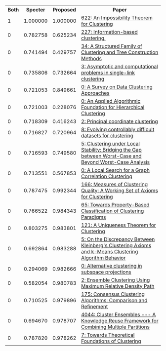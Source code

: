 <html><table><tr>
<th>Both</th>
<th>Specter</th>
<th>Proposed</th>
<th>Paper</th>
</tr>
<tr>
<td>1</td>
<td>1.000000</td>
<td>1.000000</td>
<td><a href="https://www.semanticscholar.org/paper/8061fc1eda55e82748ef4aa6a71bb9635d50b7c9">622: An Impossibility Theorem for Clustering</a></td>
</tr>
<tr>
<td>0</td>
<td>0.782758</td>
<td>0.625234</td>
<td><a href="https://www.semanticscholar.org/paper/029f9d77ad368db1263d06d8d602df4d2ef3ddbc">227: Information-based clustering.</a></td>
</tr>
<tr>
<td>0</td>
<td>0.741494</td>
<td>0.429757</td>
<td><a href="https://www.semanticscholar.org/paper/16d97b7171ec1fe77396128be84966a3f8f9072f">34: A Structured Family of Clustering and Tree Construction Methods</a></td>
</tr>
<tr>
<td>0</td>
<td>0.735806</td>
<td>0.732664</td>
<td><a href="https://www.semanticscholar.org/paper/3050c01f941b413171788fce883d2657fd4d6dc6">3: Asymptotic and computational problems in single-link clustering</a></td>
</tr>
<tr>
<td>0</td>
<td>0.721053</td>
<td>0.849661</td>
<td><a href="https://www.semanticscholar.org/paper/b6fbb96895634450b35362e7d1f8a1c9382ad6ef">0: A Survey on Data Clustering Approaches</a></td>
</tr>
<tr>
<td>0</td>
<td>0.721003</td>
<td>0.228076</td>
<td><a href="https://www.semanticscholar.org/paper/63b135ed1a8bfd13e3e4296e46d26a784ecb9d20">0: An Applied Algorithmic Foundation for Hierarchical Clustering</a></td>
</tr>
<tr>
<td>0</td>
<td>0.718309</td>
<td>0.416243</td>
<td><a href="https://www.semanticscholar.org/paper/a109b4f83b5ff4c8a24227034e327a4607093c31">2: Principal coordinate clustering</a></td>
</tr>
<tr>
<td>0</td>
<td>0.716827</td>
<td>0.720964</td>
<td><a href="https://www.semanticscholar.org/paper/8be9c1576f99b7dec8f2b07965800a8e2a9a395f">8: Evolving controllably difficult datasets for clustering</a></td>
</tr>
<tr>
<td>0</td>
<td>0.716593</td>
<td>0.749580</td>
<td><a href="https://www.semanticscholar.org/paper/e3b362712e8e10740fcdc39fa26a911f49538171">5: Clustering under Local Stability: Bridging the Gap between Worst-Case and Beyond Worst-Case Analysis</a></td>
</tr>
<tr>
<td>0</td>
<td>0.713551</td>
<td>0.567853</td>
<td><a href="https://www.semanticscholar.org/paper/9e37eed1a8f6110d9ca245c582df0f86b163432a">0: A Local Search for a Graph Correlation Clustering</a></td>
</tr>
<tr>
<td>0</td>
<td>0.787475</td>
<td>0.992344</td>
<td><a href="https://www.semanticscholar.org/paper/bf1beaece6626242815f545355b8fb15d4e47e3d">166: Measures of Clustering Quality: A Working Set of Axioms for Clustering</a></td>
</tr>
<tr>
<td>0</td>
<td>0.766522</td>
<td>0.984343</td>
<td><a href="https://www.semanticscholar.org/paper/94f5e9cc936ab6fc468abe6cdf25bd51af60f852">65: Towards Property-Based Classification of Clustering Paradigms</a></td>
</tr>
<tr>
<td>0</td>
<td>0.803275</td>
<td>0.983801</td>
<td><a href="https://www.semanticscholar.org/paper/a0ce1be9fa956b62596f55dc08d7c19d119c9cdd">121: A Uniqueness Theorem for Clustering</a></td>
</tr>
<tr>
<td>0</td>
<td>0.692864</td>
<td>0.983288</td>
<td><a href="https://www.semanticscholar.org/paper/da22240f34391566044a1a9d15b8d9771241bfc4">5: On the Discrepancy Between Kleinberg's Clustering Axioms and k-Means Clustering Algorithm Behavior</a></td>
</tr>
<tr>
<td>0</td>
<td>0.294069</td>
<td>0.982666</td>
<td><a href="https://www.semanticscholar.org/paper/2c7792e54cab79149eee359fc7771402e5d93852">0: Alternative clustering in subspace projections</a></td>
</tr>
<tr>
<td>0</td>
<td>0.582054</td>
<td>0.980783</td>
<td><a href="https://www.semanticscholar.org/paper/f88947fd3c65e809d54b360dd36f15c206cdb99a">2: Ensemble Clustering Using Maximum Relative Density Path</a></td>
</tr>
<tr>
<td>0</td>
<td>0.710525</td>
<td>0.979896</td>
<td><a href="https://www.semanticscholar.org/paper/ca2945d25fb7cd5b821dac3e5dd498d55b8bc907">175: Consensus Clustering Algorithms: Comparison and Refinement</a></td>
</tr>
<tr>
<td>0</td>
<td>0.694670</td>
<td>0.978707</td>
<td><a href="https://www.semanticscholar.org/paper/b8c282f76923d89e00dcd17ec425d496ade6ddc7">4044: Cluster Ensembles --- A Knowledge Reuse Framework for Combining Multiple Partitions</a></td>
</tr>
<tr>
<td>0</td>
<td>0.787820</td>
<td>0.978262</td>
<td><a href="https://www.semanticscholar.org/paper/60ef0e503be503fbeb1e183c77e0aa26a118618e">7: Towards Theoretical Foundations of Clustering</a></td>
</tr>
</table></html>
